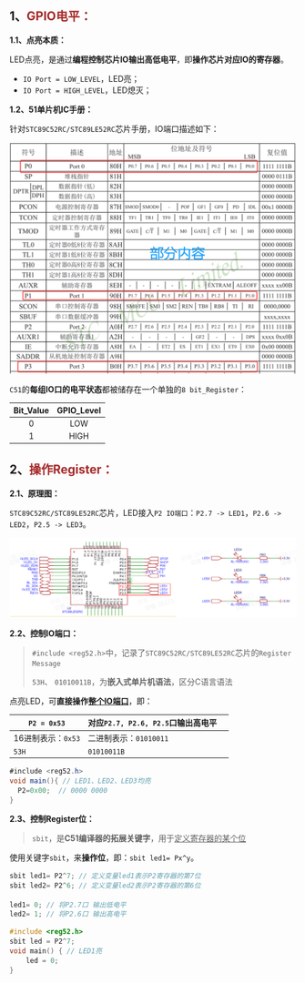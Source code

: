 ## 1、<span style="color:brown">GPIO电平：</span>

**1.1、点亮本质：**

LED点亮，是通过**编程控制芯片IO输出高低电平**，即**操作芯片对应IO的寄存器**。

- `IO Port = LOW_LEVEL`，LED亮；
- `IO Port = HIGH_LEVEL`，LED熄灭；

**1.2、51单片机IC手册：**

针对`STC89C52RC/STC89LE52RC`芯片手册，IO端口描述如下：

<img src="https://raw.githubusercontent.com/root-bine/image/main/Typora-image/LED06.png" alt="image-20250909161046729" style="zoom:50%;" />

`C51`的**每组IO口的电平状态**都被储存在一个单独的`8 bit_Register`：

| Bit_Value | GPIO_Level |
| :-------: | :--------: |
|     0     |    LOW     |
|     1     |    HIGH    |



## 2、<span style="color:brown">操作Register：</span>

**2.1、原理图：**

`STC89C52RC/STC89LE52RC`芯片，LED接入`P2 IO端口`：`P2.7 -> LED1`，`P2.6 -> LED2`，`P2.5 -> LED3`。

<img src="https://raw.githubusercontent.com/root-bine/image/main/Typora-image/LED07.png" alt="image-20250909163125475" style="zoom:50%;" />

**2.2、控制IO端口：**

> `#include <reg52.h>`中，记录了`STC89C52RC/STC89LE52RC`芯片的`Register Message`
>
> `53H`、  `01010011B`，为**嵌入式单片机语法**，区分C语言语法

点亮LED，可**直接操作<u>整个IO端口</u>**，即：

| `P2 = 0x53`        | 对应`P2.7, P2.6, P2.5`口输出高电平 |      |
| ------------------ | ---------------------------------- | ---- |
| 16进制表示：`0x53` | 二进制表示：`01010011`             |      |
| `53H`              | `01010011B`                        |      |

```Java
#include <reg52.h>
void main(){ // LED1、LED2、LED3均亮
  P2=0x00;  // 0000 0000
}
```

**2.3、控制Register位：**

> `sbit`，是**C51编译器的拓展关键字**，用于<u>定义寄存器的某个位</u>

使用关键字`sbit`，来**操作位**，即：`sbit led1= Px^y`。

```c
sbit led1= P2^7; // 定义变量led1表示P2寄存器的第7位
sbit led2= P2^6; // 定义变量led2表示P2寄存器的第6位
        
led1= 0; // 将P2.7口 输出低电平
led2= 1; // 将P2.6口 输出高电平
```

```C
#include <reg52.h>
sbit led = P2^7;
void main() { // LED1亮
    led = 0;
}
```

